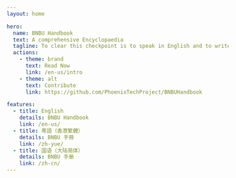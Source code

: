 ```yaml
---
layout: home

hero:
  name: BNBU Handbook
  text: A comprehensive Encyclopaedia
  tagline: To clear this checkpoint is to speak in English and to write in the winding grace of traditional script like a school of fish crowding to the water's skin just to breathe the air.
  actions:
    - theme: brand
      text: Read Now
      link: /en-us/intro
    - theme: alt
      text: Contribute
      link: https://github.com/PhoenixTechProject/BNBUHandbook

features:
  - title: English
    details: BNBU Handbook
    link: /en-us/
  - title: 粵語（香港繁體）
    details: BNBU 手冊
    link: /zh-yue/
  - title: 国语（大陆简体）
    details: BNBU 手册
    link: /zh-cn/
---
```

